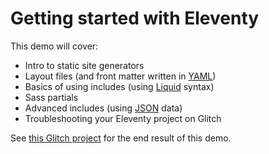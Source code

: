 # Getting started with Eleventy
This demo will cover:
- Intro to static site generators
- Layout files (and front matter written in [YAML](https://learnxinyminutes.com/docs/yaml/))
- Basics of using includes (using [Liquid](https://shopify.github.io/liquid/) syntax)
- Sass partials
- Advanced includes (using [JSON](https://developer.mozilla.org/en-US/docs/Learn/JavaScript/Objects/JSON) data)
- Troubleshooting your Eleventy project on Glitch

See [this Glitch project](https://glitch.com/~mica-11ty-demo-final) for the end result of this demo.
